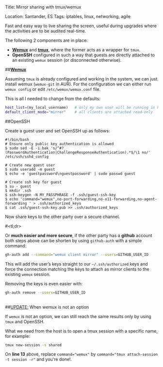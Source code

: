Title: Mirror sharing with tmux/wemux

Location: Santander, ES
Tags: iptables, linux, networking, agile

Fast and easy way to live sharing the screen, useful during upgrades where the
activities are to be audited real-time.

The following 2 components are in place:

- [**Wemux**](https://github.com/zolrath/wemux) and
[**tmux**](http://tmux.sourceforge.net/), where the former acts as a wrapper
for `tmux`.
- **OpenSSH** configured in such a way that guests are directly attached to an
existing `wemux` session (or disconnected otherwise).

##[**Wemux**](https://github.com/zolrath/wemux)

Assuming `tmux` is already configured and working in the system, we can just
install wemux (`wemux-git` in AUR). For the configuration we can either run
`wemux config` or edit `/etc/wemux/wemux.conf` file.

This is all I needed to change from the defaults:

```bash
host_list=(my_local_username)   # only my own user will be running in host mode
default_client_mode="mirror"    # all clients are attached read-only
```

##OpenSSH

Create a guest user and set OpenSSH up as follows:

    #!/bin/bash
    # Ensure only public key authentication is allowed
    $ sudo sed -E -i.bak 's/^#?(PasswordAuthentication|ChallengeResponseAuthentication).*$/\1 no/' /etc/ssh/sshd_config

    # Create new guest user
    $ sudo useradd -m guest
    $ echo -e 'guestpassword\nguestpassword' | sudo passwd guest

    # Create ssh key for guest
    $ su - guest
    $ mkdir .ssh
    $ ssh-keygen -N MY_PASSPHRASE -f .ssh/guest-ssh-key
    $ echo 'command="wemux",no-port-forwarding,no-x11-forwarding,no-agent-forwarding ' > .ssh/authorized_keys 
    $ cat .ssh/guest-ssh-key.pub >> .ssh/authorized_keys


Now share keys to the other party over a secure channel.

#&lt;tl;dr&gt;

Or **much easier and more secure**, if the other party has a **github** account both
steps above can be shorten by using `github-auth` with a simple command:

```bash
gh-auth add --command="wemux client mirror" --users=GITHUB_USER_ID
```

This will add the user’s keys straight to our `~/.ssh/authorized` keys and force
the connection matching the keys to attach as mirror clients to the existing
`wemux` session.

Removing the keys is even easier with:

```bash
gh-auth remove --users=GITHUB_USER_ID
```
<br/>
##<u>UPDATE:</u> When wemux is not an option

If `wemux` is not an option, we can still reach the same results only by using
`tmux` and OpenSSH.

What we need from the host is to open a tmux session with a specific name,
for example:

```bash
tmux new-session -s shared
```

On **line 13** above, replace `command="wemux"` by
`command="tmux attach-session -t session -r"` and you're done!.